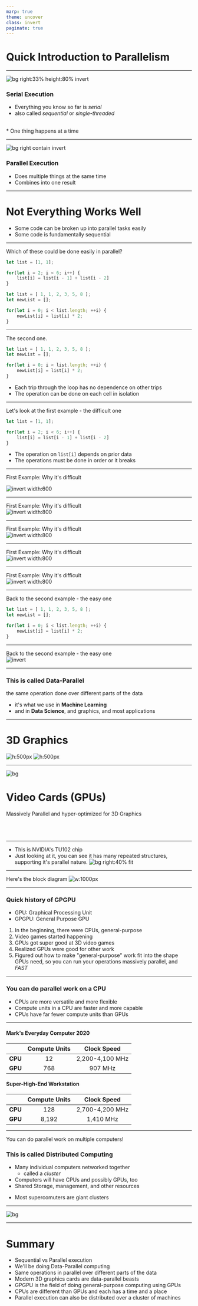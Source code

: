```yaml
---
marp: true
theme: uncover
class: invert
paginate: true
---
```

<!-- _paginate: false -->
<!-- _footer: Mark Sherman, Ph.D. \n Emmanuel College \n July 14, 2020-->
# Quick Introduction to **Parallelism**

---

![bg right:33% height:80% invert](images/sequential.png)
### Serial Execution
* Everything you know so far is *serial*
* also called *sequential* 
or *single-threaded*
<br/>
* One thing happens at a time

---

![bg right contain invert](images/parallel.png)
### Parallel Execution
* Does multiple things at the same time
* Combines into one result

---

# Not Everything Works Well
- Some code can be broken up into parallel tasks easily
- Some code is fundamentally sequential

---
Which of these could be done easily in parallel?
```js
let list = [1, 1];

for(let i = 2; i < 6; i++) {
    list[i] = list[i - 1] + list[i - 2]
}
```

```js
let list = [ 1, 1, 2, 3, 5, 8 ];
let newList = [];

for(let i = 0; i < list.length; ++i) {
    newList[i] = list[i] * 2;
}
```

---
The second one.
```js
let list = [ 1, 1, 2, 3, 5, 8 ];
let newList = [];

for(let i = 0; i < list.length; ++i) {
    newList[i] = list[i] * 2;
}
```
* Each trip through the loop has no dependence on other trips
* The operation can be done on each cell in isolation

---
Let's look at the first example - the difficult one
```js
let list = [1, 1];

for(let i = 2; i < 6; i++) {
    list[i] = list[i - 1] + list[i - 2]
}
```
* The operation on `list[i]` depends on prior data
* The operations must be done in order or it breaks

---
First Example: Why it's difficult
<br/>

![invert width:600](images/ex1-0.png)

---
First Example: Why it's difficult
<br/>
![invert width:800](images/ex1-1.png)

---
First Example: Why it's difficult
<br/>
![invert width:800](images/ex1-2.png)

---
First Example: Why it's difficult
<br/>
![invert width:800](images/ex1-3.png)

---
First Example: Why it's difficult
<br/>
![invert width:800](images/ex1-4.png)

---
Back to the second example - the easy one

```js
let list = [ 1, 1, 2, 3, 5, 8 ];
let newList = [];

for(let i = 0; i < list.length; ++i) {
    newList[i] = list[i] * 2;
}
```
---
Back to the second example - the easy one
<br>
![invert](images/ex2_144dpi.png)

---
### This is called **Data-Parallel**
the same operation done over different parts of the data
* it's what we use in **Machine Learning**
* and in **Data Science**, and graphics, and most applications

---
# 3D Graphics
![h:500px](images/Robot_wireframe.jpg)  ![h:500px](images/Wikibot_blue.jpg) 

<!-- To view 3D graphics, the computer starts with a model. There are pixels on the screen or in the file, and for each pixel it needs to figure out what color would be there based on the model. This is intensely data-parallel, where each pixel can be rendered almost completely separately. -->

---
![bg](images/nvidia-titan-rtx-hero.jpg)
<!-- _footer: Image from NVIDIA-->
# Video Cards (GPUs)
Massively Parallel and hyper-optimized for 3D Graphics
<br/>
<br/>
<br/>
<br/>
<!-- btw at time of writing that was a $2500 video card -->

---
- This is NVIDIA's TU102 chip
- Just looking at it, you can see it has many repeated structures, supporting it's parallel nature.
![bg right:40% fit](images/geforce-rtx-turing-630-u.jpg)
<!-- _footer: Image from NVIDIA-->

---
Here's the block diagram
![w:1000px](images/tu102-block-diagram.jpg)
<!-- _footer: Diagram by videocardz.net-->
<!-- Basically, each of these little units can do a separate operation at the same time. CPUs don't have this massive parallel capacity. In a graphics card, each unit may be small, but there are tons of them. Perfect for data-parallel applications. -->

---
### Quick history of **GPGPU**
- GPU: Graphical Processing Unit
- GPGPU: General Purpose GPU

1. In the beginning, there were CPUs, general-purpose
1. Video games started happening
1. GPUs got super good at 3D video games
1. Realized GPUs were good for other work
1. Figured out how to make "general-purpose" work fit into the shape GPUs need, so you can run your operations massively parallel, and *FAST*

---
### You **can** do parallel work on a CPU
- CPUs are more versatile and more flexible
- Compute units in a CPU are faster and more capable
- CPUs have far fewer compute units than GPUs

---
#### Mark's Everyday Computer 2020

|         | Compute Units | Clock Speed     |
|---------|:-------------:|:------:         |
| **CPU** | 12            | 2,200-4,100 MHz |
| **GPU** | 768           | 907 MHz         |

#### Super-High-End Workstation

|         | Compute Units | Clock Speed     |
|---------|:-------------:|:------:         |
| **CPU** | 128           | 2,700-4,200 MHz |
| **GPU** | 8,192         | 1,410 MHz       |

<!-- Skip this slide unless someone really cares.

This is a crude comparison. There are huge differences beyond this in how the units are designed. GPUs typically have much larger cache and faster memory, for instance. A job that suits one type of processor well would be terrible on the other. 

The Everyday computer is 2018  Macbook Pro 15" with an Intel i7 and Radeon Pro 555x.

The Super-High-End is a theoretical AMD Threadripper Pro 3995WX with an NVIDIA A100, based on the Ampere architecture GA100 chip.
-->

---
You can do parallel work on multiple computers!
### This is called **Distributed Computing**
- Many individual computers networked together
    - called a *cluster*
- Computers will have CPUs and possibly GPUs, too
- Shared Storage, management, and other resources
* Most supercomuters are giant clusters

---
![bg](images/IBM_Blue_Gene_P_supercomputer.jpg)
<!-- _footer: This image was originally posted to Flickr by Argonne National Laboratory at https://www.flickr.com/photos/35734278@N05/3323018571 -->

<!--This is a Blue Gene/P supercomputer at Argonne Nationale Laboratory. It has has 40 cabinets, with a total of 163,840 CPU cores. -->

---
# Summary
<style scoped>
section {
    font-size: 30px;
}
</style>
- Sequential vs Parallel execution
- We'll be doing Data-Parallel computing
- Same operations in parallel over different parts of the data
- Modern 3D graphics cards are data-parallel beasts
- GPGPU is the field of doing general-purpose computing using GPUs
- CPUs are different than GPUs and each has a time and a place
- Parallel execution can also be distributed over a cluster of machines
